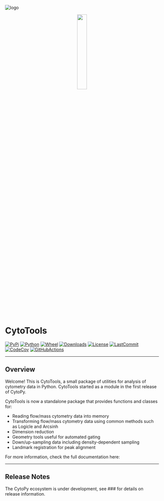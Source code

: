 
![logo]()

<p align="center">
  <img src="https://i.imgur.com/bPF7Lbl.png" height="25%" width="25%">
</p>

# CytoTools
[![PyPi](https://img.shields.io/pypi/v/cytotools)](https://pypi.org/project/cytotools/)
[![Python](https://img.shields.io/pypi/pyversions/cytotools)](https://pypi.org/project/cytotools/)
[![Wheel](https://img.shields.io/pypi/wheel/cytotools)](https://pypi.org/project/cytotools/)
[![Downloads](https://img.shields.io/pypi/dm/cytotools)](https://pypi.org/project/cytotools/)
[![License]( https://img.shields.io/pypi/l/cytotools)](https://opensource.org/licenses/MIT)
[![LastCommit](https://img.shields.io/github/last-commit/burtonrj/cytotools)](https://github.com/burtonrj/cytotools)
[![CodeCov](https://img.shields.io/codecov/c/github/burtonrj/cytotools)]()
[![GitHubActions](https://img.shields.io/github/workflow/status/burtonrj/cytotools/build)]()

---

## Overview

Welcome! This is CytoTools, a small package of utilities for analysis of cytometry data in Python.
CytoTools started as a module in the first release of <a src="https://github.com/burtonrj/CytoPy">CytoPy</a>.

CytoTools is now a standalone package that provides functions and classes for:

* Reading flow/mass cytometry data into memory
* Transforming flow/mass cytometry data using common methods such as Logicle and Arcsinh
* Dimension reduction
* Geometry tools useful for automated gating
* Down/up-sampling data including density-dependent sampling
* Landmark registration for peak alignment

For more information, check the full documentation here:

---
## Release Notes

The CytoPy ecosystem is under development, see ### for details on release information.
